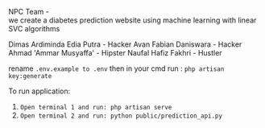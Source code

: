 NPC Team -   
we create a diabetes prediction website using machine learning with linear SVC algorithms 

Dimas Ardiminda Edia Putra - Hacker
Avan Fabian Daniswara - Hacker
Ahmad 'Ammar Musyaffa' - Hipster
Naufal Hafiz Fakhri - Hustler


rename 
``` .env.example to .env ```
then in your cmd run : 
``` php artisan key:generate ```

To run application:
1. ``` Open terminal 1 and run: php artisan serve ```
2. ``` Open terminal 2 and run: python public/prediction_api.py ```
